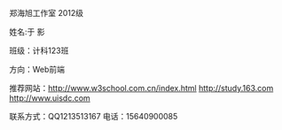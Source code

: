 郑海旭工作室     2012级

姓名:于 影

班级：计科123班

方向：Web前端

推荐网站：http://www.w3school.com.cn/index.html
          http://study.163.com
          http://www.uisdc.com

联系方式：QQ1213513167
          电话：15640900085
         